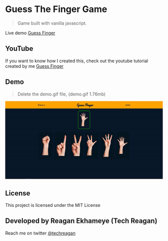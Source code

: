 # Guess The Finger Game

> Game built with vanilla javascript.

Live demo [Guess Finger](https://techreagan.github.io/guess-finger/)

## YouTube

If you want to know how I created this, check out the youtube tutorial created by me [Guess Finger](https://youtu.be/F2ZTCP0X5dQ)

## Demo

> Delete the demo.gif file, (demo.gif 1.76mb)

![demo](demo.gif)

## License

This project is licensed under the MIT License

## Developed by Reagan Ekhameye (Tech Reagan)

Reach me on twitter [@techreagan](https://www.twitter.com/techreagan)
